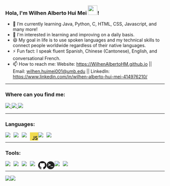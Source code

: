 ### Hola, I'm Wilhen Alberto Hui Mei <img src="https://raw.githubusercontent.com/MartinHeinz/MartinHeinz/master/wave.gif" width="30px" height="30px">!

- 🌱 I’m currently learning Java, Python, C, HTML, CSS, Javascript, and many more! 
- 💬 I'm interested in learning and improving on a daily basis.
- 😄 My goal in life is to use spoken languages and my technical skills to connect people worldwide regardless of their native languages.
- ⚡ Fun fact: I speak fluent Spanish, Chinese (Cantonese), English, and conversational French.
- 📫 How to reach me: Website: https://WilhenAlbertoHM.github.io || Email: wilhen.huimei001@umb.edu || LinkedIn: https://www.linkedin.com/in/wilhen-alberto-hui-mei-414976210/

---

### Where can you find me:
<a href="https://www.linkedin.com/in/wilhen-alberto-hui-mei-414976210/">
  <img src="https://img.shields.io/badge/LinkedIn-0077B5?style=for-the-badge&logo=linkedin&logoColor=white">
</a>
<a href="https://www.instagram.com/albertohuimei/">
  <img src="https://img.shields.io/badge/Instagram-E4405F?style=for-the-badge&logo=instagram&logoColor=white">
<a href="https://umb.joinhandshake.com/stu/users/29325176">
  <img src="https://user-images.githubusercontent.com/92064680/176735876-683c2b71-45e4-465a-a1de-456a80f9c2f1.png" width="30px">
</a>
<br />

---

### Languages:
<img align="left" width="26px" src="https://user-images.githubusercontent.com/66649571/135290149-f20fa278-c408-44de-8b7f-72878c55ed28.png">
<img align="left" width="26px" src="https://user-images.githubusercontent.com/66649571/135292161-95b3b1c4-c836-47b8-b345-f0e28c0de662.png">
<img align="left" width="26px" src="https://user-images.githubusercontent.com/92064680/176925749-3c2a55a3-408e-4b8e-bd03-c53c08e0b445.png">
<img align="left" width="26px" src="https://raw.githubusercontent.com/github/explore/80688e429a7d4ef2fca1e82350fe8e3517d3494d/topics/javascript/javascript.png">
<img align="left" width="26px" src="https://user-images.githubusercontent.com/66649571/135294003-d70bc671-c660-4cc8-83e5-af7f2f8364d1.png">
<img align="left" width="26px" src="https://user-images.githubusercontent.com/66649571/135294137-87e4c162-9493-466a-ab2d-217887c048ce.png">
<br />
  
---

### Tools:
<img align="left" width="26px" src="https://user-images.githubusercontent.com/66649571/135293714-7749618f-b435-4702-920d-1309e839eba8.png">
<img align="left" width="26px" src="https://user-images.githubusercontent.com/92064680/176923637-421ad351-ef2d-47eb-8ad2-58448a45adeb.png">
<img align="left" width="26px" src="https://user-images.githubusercontent.com/92064680/176924018-c9459638-02cd-483d-9fdd-16cd4d1e6152.png">
<img align="left" width="26px" src="https://user-images.githubusercontent.com/92064680/176924531-b53256cc-ab29-4536-9f57-aea9d7efb95a.png">
<img align="left" width="26px" src="https://raw.githubusercontent.com/github/explore/78df643247d429f6cc873026c0622819ad797942/topics/github/github.png">
<img align="left" width="26px" src="https://raw.githubusercontent.com/github/explore/80688e429a7d4ef2fca1e82350fe8e3517d3494d/topics/terminal/terminal.png">
<img align="left" width="26px" src="https://user-images.githubusercontent.com/66649571/135295741-6c363b5e-163d-4654-9070-93b82b7d6ec4.png">
<img align="left" width="26px" src="https://user-images.githubusercontent.com/92064680/176925133-b581366e-4af7-4391-a0ac-18f4eda795e3.png">
<br />

---
  
<img align="left" src="https://github-readme-stats.vercel.app/api?username=WilhenAlbertoHM&show_icons=true&theme=tokyonight"> 
<img height="200rem" src="https://github-readme-stats.vercel.app/api/top-langs/?username=WilhenAlbertoHM&theme=tokyonight">

